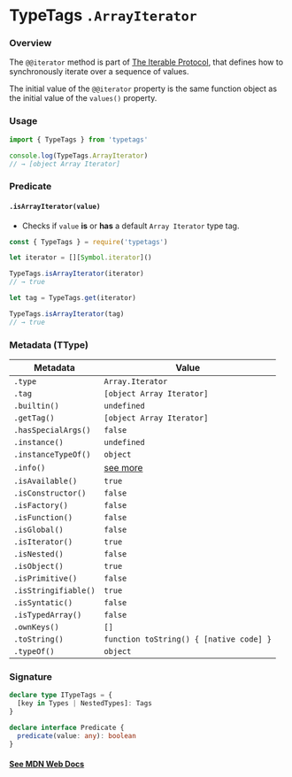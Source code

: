 # TypeTags `.ArrayIterator`

### Overview

The `@@iterator` method is part of [The Iterable Protocol](https://developer.mozilla.org/en-US/docs/Web/JavaScript/Reference/Iteration_protocols#the_iterable_protocol), that defines how to synchronously iterate over a sequence of values.

The initial value of the `@@iterator` property is the same function object as the initial value of the `values()` property.

### Usage

```js
import { TypeTags } from 'typetags'

console.log(TypeTags.ArrayIterator)
// → [object Array Iterator]
```

### Predicate

#### `.isArrayIterator(value)`

- Checks if `value` **is** or **has** a default `Array Iterator` type tag.

```js
const { TypeTags } = require('typetags')

let iterator = [][Symbol.iterator]()

TypeTags.isArrayIterator(iterator)
// → true

let tag = TypeTags.get(iterator)

TypeTags.isArrayIterator(tag)
// → true
```

### Metadata (TType)

| Metadata             | Value                                   |
| -------------------- | --------------------------------------- |
| `.type`              | `Array.Iterator`                        |
| `.tag`               | `[object Array Iterator]`               |
| `.builtin()`         | `undefined`                             |
| `.getTag()`          | `[object Array Iterator]`               |
| `.hasSpecialArgs()`  | `false`                                 |
| `.instance()`        | `undefined`                             |
| `.instanceTypeOf()`  | `object`                                |
| `.info()`            | [see more]()                            |
| `.isAvailable()`     | `true`                                  |
| `.isConstructor()`   | `false`                                 |
| `.isFactory()`       | `false`                                 |
| `.isFunction()`      | `false`                                 |
| `.isGlobal()`        | `false`                                 |
| `.isIterator()`      | `true`                                  |
| `.isNested()`        | `false`                                 |
| `.isObject()`        | `true`                                  |
| `.isPrimitive()`     | `false`                                 |
| `.isStringifiable()` | `true`                                  |
| `.isSyntatic()`      | `false`                                 |
| `.isTypedArray()`    | `false`                                 |
| `.ownKeys()`         | `[]`                                    |
| `.toString()`        | `function toString() { [native code] }` |
| `.typeOf()`          | `object`                                |

### Signature

```ts
declare type ITypeTags = {
  [key in Types | NestedTypes]: Tags
}

declare interface Predicate {
  predicate(value: any): boolean
}
```

#### [See MDN Web Docs](https://developer.mozilla.org/en-US/docs/Web/JavaScript/Reference/Global_Objects/Array/@@iterator)
